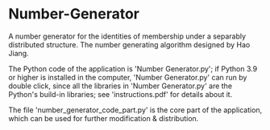 # Number-Generator
A number generator for the identities of membership under a separably distributed structure. The number generating algorithm designed by Hao Jiang. 

The Python code of the application is 'Number Generator.py'; if Python 3.9 or higher is installed in the computer, 'Number Generator.py' can run by double click, since all the libraries in 'Number Generator.py' are the Python's build-in libraries; see 'instructions.pdf' for details about it.

The file 'number_generator_code_part.py' is the core part of the application, which can be used for further modification & distribution.
